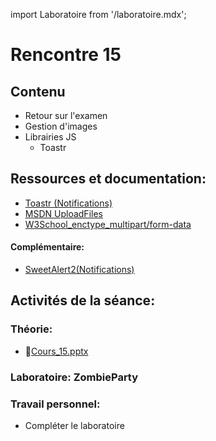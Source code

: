 import Laboratoire from '/laboratoire.mdx';

# Rencontre 15

## Contenu

- Retour sur l'examen
- Gestion d'images
- Librairies JS
  - Toastr

## Ressources et documentation: 
- [Toastr (Notifications)](https://codeseven.github.io/toastr/) 
- [MSDN UploadFiles](https://docs.microsoft.com/en-us/aspnet/core/mvc/models/file-uploads?view=aspnetcore-5.0) 
- [W3School_enctype_multipart/form-data](https://www.w3schools.com/tags/att_form_enctype.asp)

#### Complémentaire: 
- [SweetAlert2(Notifications)](https://sweetalert2.github.io/)

## Activités de la séance: 

### Théorie:  
- 🔗[Cours_15.pptx](https://cegepedouardmontpetit.sharepoint.com/:p:/s/CMT420InformatiqueComitesCours-3W6/EcQ5AhFz7QhNglzNMFbax-cBZMGTQtc8JyKLENXhjQ3jnQ?e=aVJ19J)

### Laboratoire: ZombieParty 
<Laboratoire nom="10XX-S15_Lab1"/>

### Travail personnel:
- Compléter le laboratoire 